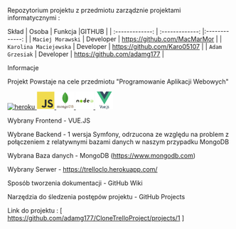Repozytorium projektu z przedmiotu zarządznie projektami informatycznymi :

Skład
| Osoba                    | Funkcja                     |GITHUB			                    |
| :-------------:          | :-------------:             |:-------------:		              |
| `Maciej Morawski`        | Developer                   | https://github.com/MacMarMor		|
| `Karolina Maciejewska`   | Developer                   | https://github.com/Karo05107		|
| `Adam Grzesiak`          | Developer                   | https://github.com/adamg177		|


Informacje

Projekt Powstaje na cele przedmiotu "Programowanie Aplikacji Webowych"

<p align="left"> <a href="https://heroku.com" target="_blank" rel="noreferrer"> <img src="https://www.vectorlogo.zone/logos/heroku/heroku-icon.svg" alt="heroku" width="40" height="40"/> </a> <a href="https://developer.mozilla.org/en-US/docs/Web/JavaScript" target="_blank" rel="noreferrer"> <img src="https://raw.githubusercontent.com/devicons/devicon/master/icons/javascript/javascript-original.svg" alt="javascript" width="40" height="40"/> </a> <a href="https://www.mongodb.com/" target="_blank" rel="noreferrer"> <img src="https://raw.githubusercontent.com/devicons/devicon/master/icons/mongodb/mongodb-original-wordmark.svg" alt="mongodb" width="40" height="40"/> </a> <a href="https://nodejs.org" target="_blank" rel="noreferrer"> <img src="https://raw.githubusercontent.com/devicons/devicon/master/icons/nodejs/nodejs-original-wordmark.svg" alt="nodejs" width="40" height="40"/> </a> <a href="https://vuejs.org/" target="_blank" rel="noreferrer"> <img src="https://raw.githubusercontent.com/devicons/devicon/master/icons/vuejs/vuejs-original-wordmark.svg" alt="vuejs" width="40" height="40"/> </a> </p>


Wybrany Frontend - VUE.JS

Wybrane Backend - 1 wersja Symfony, odrzucona ze względu na problem z połączeniem z relatywnymi bazami danych w naszym przypadku MongoDB

Wybrana Baza danych - MongoDB (https://www.mongodb.com)

Wybrany Serwer - https://trelloclo.herokuapp.com/

Sposób tworzenia dokumentacji - GitHub Wiki

Narzędzia do śledzenia postępów projektu - GitHub Projects



Link do projektu : [ https://github.com/adamg177/CloneTrelloProject/projects/1 ]




